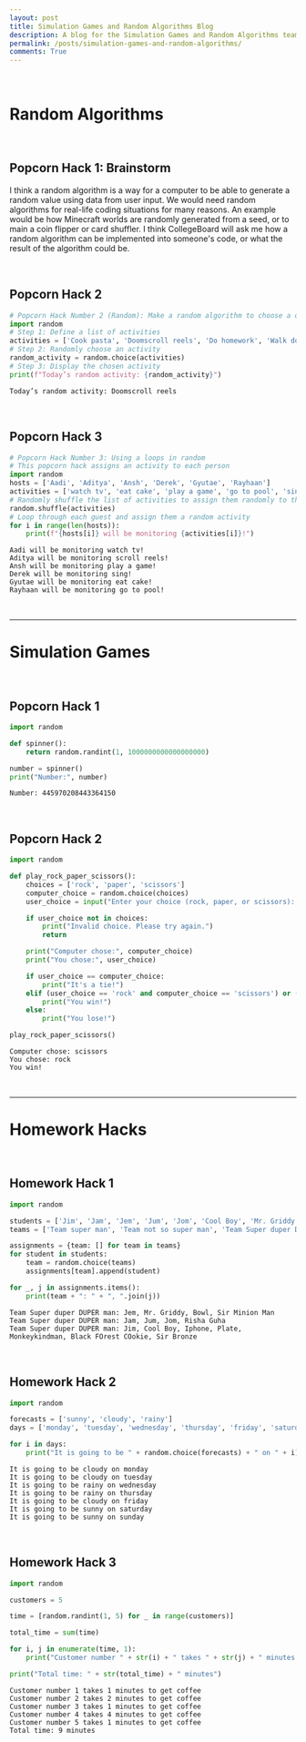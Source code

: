 ```yaml
---
layout: post
title: Simulation Games and Random Algorithms Blog
description: A blog for the Simulation Games and Random Algorithms team
permalink: /posts/simulation-games-and-random-algorithms/
comments: True
---
```


<br>

# Random Algorithms
<br>

## Popcorn Hack 1: Brainstorm

I think a random algorithm is a way for a computer to be able to generate a random value using data from user input. We would need random algorithms for real-life coding situations for many reasons. An example would be how Minecraft worlds are randomly generated from a seed, or to main a coin flipper or card shuffler. I think CollegeBoard will ask me how a random algorithm can be implemented into someone's code, or what the result of the algorithm could be.

<br>

## Popcorn Hack 2


```python
# Popcorn Hack Number 2 (Random): Make a random algorithm to choose a daily activity:
import random
# Step 1: Define a list of activities
activities = ['Cook pasta', 'Doomscroll reels', 'Do homework', 'Walk dog', 'Go to gym', 'Eat a full pineapple']
# Step 2: Randomly choose an activity
random_activity = random.choice(activities)
# Step 3: Display the chosen activity
print(f"Today’s random activity: {random_activity}")
```

    Today’s random activity: Doomscroll reels


<br>

## Popcorn Hack 3


```python
# Popcorn Hack Number 3: Using a loops in random
# This popcorn hack assigns an activity to each person
import random
hosts = ['Aadi', 'Aditya', 'Ansh', 'Derek', 'Gyutae', 'Rayhaan']
activities = ['watch tv', 'eat cake', 'play a game', 'go to pool', 'sing', 'scroll reels']
# Randomly shuffle the list of activities to assign them randomly to the guests
random.shuffle(activities)
# Loop through each guest and assign them a random activity
for i in range(len(hosts)):
    print(f"{hosts[i]} will be monitoring {activities[i]}!")
```

    Aadi will be monitoring watch tv!
    Aditya will be monitoring scroll reels!
    Ansh will be monitoring play a game!
    Derek will be monitoring sing!
    Gyutae will be monitoring eat cake!
    Rayhaan will be monitoring go to pool!


<br>
<hr>

# Simulation Games

<br>

## Popcorn Hack 1




```python
import random

def spinner():
    return random.randint(1, 1000000000000000000)

number = spinner()
print("Number:", number)
```

    Number: 445970208443364150


<br>

## Popcorn Hack 2


```python
import random

def play_rock_paper_scissors():
    choices = ['rock', 'paper', 'scissors']
    computer_choice = random.choice(choices)
    user_choice = input("Enter your choice (rock, paper, or scissors): ")

    if user_choice not in choices:
        print("Invalid choice. Please try again.")
        return

    print("Computer chose:", computer_choice)
    print("You chose:", user_choice)

    if user_choice == computer_choice:
        print("It's a tie!")
    elif (user_choice == 'rock' and computer_choice == 'scissors') or (user_choice == 'paper' and computer_choice == 'rock') or (user_choice == 'scissors' and computer_choice == 'paper'):
        print("You win!")
    else:
        print("You lose!")

play_rock_paper_scissors()
```

    Computer chose: scissors
    You chose: rock
    You win!


<br>
<hr>

# Homework Hacks

<br>

## Homework Hack 1


```python
import random

students = ['Jim', 'Jam', 'Jem', 'Jum', 'Jom', 'Cool Boy', 'Mr. Griddy', 'Iphone', 'Bowl', 'Risha Guha', 'Plate', 'Monkeykindman', 'Black FOrest COokie', 'Sir Minion Man', 'Sir Bronze']
teams = ['Team super man', 'Team not so super man', 'Team Super duper DUPER man']

assignments = {team: [] for team in teams}
for student in students:
    team = random.choice(teams)
    assignments[team].append(student)

for _, j in assignments.items():
    print(team + ": " + ", ".join(j))
```

    Team Super duper DUPER man: Jem, Mr. Griddy, Bowl, Sir Minion Man
    Team Super duper DUPER man: Jam, Jum, Jom, Risha Guha
    Team Super duper DUPER man: Jim, Cool Boy, Iphone, Plate, Monkeykindman, Black FOrest COokie, Sir Bronze


<br>

## Homework Hack 2


```python
import random

forecasts = ['sunny', 'cloudy', 'rainy']
days = ['monday', 'tuesday', 'wednesday', 'thursday', 'friday', 'saturday', 'sunday']

for i in days:
    print("It is going to be " + random.choice(forecasts) + " on " + i)
```

    It is going to be cloudy on monday
    It is going to be cloudy on tuesday
    It is going to be rainy on wednesday
    It is going to be rainy on thursday
    It is going to be cloudy on friday
    It is going to be sunny on saturday
    It is going to be sunny on sunday


<br>

## Homework Hack 3


```python
import random

customers = 5

time = [random.randint(1, 5) for _ in range(customers)]

total_time = sum(time)

for i, j in enumerate(time, 1):
    print("Customer number " + str(i) + " takes " + str(j) + " minutes to get coffee")

print("Total time: " + str(total_time) + " minutes")

```

    Customer number 1 takes 1 minutes to get coffee
    Customer number 2 takes 2 minutes to get coffee
    Customer number 3 takes 1 minutes to get coffee
    Customer number 4 takes 4 minutes to get coffee
    Customer number 5 takes 1 minutes to get coffee
    Total time: 9 minutes

